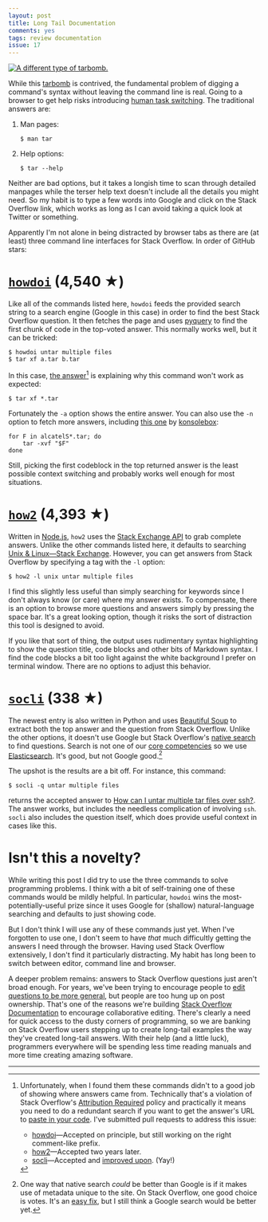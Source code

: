 ```yaml
---
layout: post
title: Long Tail Documentation
comments: yes
tags: review documentation
issue: 17
---
```


[![A different type of tarbomb.](https://imgs.xkcd.com/comics/tar.png "I don't know what's worse--the fact that after 15 years of using tar I still can't keep the flags straight, or that after 15 years of technological advancement I'm still mucking with tar flags that were 15 years old when I started.")](https://xkcd.com/1168/)

While this [tarbomb](https://www.linfo.org/tarbomb.html) is contrived,
the fundamental problem of digging a command's syntax without leaving
the command line is real. Going to a browser to get help risks
introducing
[human task switching](https://www.joelonsoftware.com/articles/fog0000000022.html). The
traditional answers are:

1. Man pages:

       $ man tar

2. Help options:

       $ tar --help

Neither are bad options, but it takes a longish time to scan through
detailed manpages while the terser help text doesn't include all the
details you might need. So my habit is to type a few words into Google
and click on the Stack Overflow link, which works as long as I can
avoid taking a quick look at Twitter or something.

Apparently I'm not alone in being distracted by browser tabs as there
are (at least) three command line interfaces for Stack Overflow. In
order of GitHub stars:

# [`howdoi`](https://github.com/gleitz/howdoi) (4,540 ★)

Like all of the commands listed here, `howdoi` feeds the provided
search string to a search engine (Google in this case) in order to
find the best Stack Overflow question. It then fetches the page and
uses [pyquery](https://pythonhosted.org/pyquery/) to find the first
chunk of code in the top-voted answer. This normally works well, but it
can be tricked:

    $ howdoi untar multiple files
    $ tar xf a.tar b.tar

In this case, [the answer](https://stackoverflow.com/a/583891/1438)[^1] is
explaining why this command won't work as expected:

    $ tar xf *.tar

Fortunately the `-a` option shows the entire answer. You can also use
the `-n` option to fetch more answers, including
[this one](https://stackoverflow.com/a/25123755/1438) by
[konsolebox](https://stackoverflow.com/users/445221/konsolebox):

    for F in alcatelS*.tar; do
        tar -xvf "$F" 
    done

Still, picking the first codeblock in the top returned answer is the
least possible context switching and probably works well enough for
most situations.

# [`how2`](https://github.com/santinic/how2) (4,393 ★)

Written in [Node.js](https://nodejs.org/en/), `how2` uses the
[Stack Exchange API](https://api.stackexchange.com/) to grab complete
answers. Unlike the other commands listed here, it defaults to
searching
[Unix &amp; Linux&mdash;Stack Exchange](https://unix.stackexchange.com/). However,
you can get answers from Stack Overflow by specifying a tag with
the `-l` option:

    $ how2 -l unix untar multiple files

I find this slightly less useful than simply searching for keywords
since I don't always know (or care) where my answer exists. To
compensate, there is an option to browse more questions and answers
simply by pressing the space bar. It's a great looking option, though
it risks the sort of distraction this tool is designed to avoid.

If you like that sort of thing, the output uses rudimentary syntax
highlighting to show the question title, code blocks and other bits of
Markdown syntax. I find the code blocks a bit too light against the
white background I prefer on terminal window. There are no options to
adjust this behavior.

# [`socli`](https://github.com/gautamkrishnar/socli) (338 ★)

The newest entry is also written in Python and uses
[Beautiful Soup](https://www.crummy.com/software/BeautifulSoup/) to
extract both the top answer and the question from Stack
Overflow. Unlike the other options, it doesn't use Google but Stack
Overflow's
[native search](https://stackoverflow.com/search?q=untar%20multiple%20files)
to find questions. Search is not one of our
[core competencies](https://www.joelonsoftware.com/articles/fog0000000007.html)
so we use [Elasticsearch](https://www.elastic.co/). It's good, but not
Google good.[^2]

The upshot is the results are a bit off. For instance, this command:

    $ socli -q untar multiple files

returns the accepted answer to
[How can I untar multiple tar files over ssh?](https://stackoverflow.com/q/6208918/1438). The
answer works, but includes the needless complication of involving
`ssh`. `socli` also includes the question itself, which does provide
useful context in cases like this.

# Isn't this a novelty?

While writing this post I did try to use the three commands to solve
programming problems. I think with a bit of self-training one of these
commands would be mildly helpful. In particular, `howdoi` wins the
most-potentially-useful prize since it uses Google for (shallow)
natural-language searching and defaults to just showing code.

But I don't think I will use any of these commands just yet. When I've
forgotten to use one, I don't seem to have _that_ much difficultly
getting the answers I need through the browser. Having used Stack
Overflow extensively, I don't find it particularly distracting. My
habit has long been to switch between editor, command line and
browser.

A deeper problem remains: answers to Stack Overflow questions just
aren't broad enough. For years, we've been trying to encourage people
to
[edit questions to be more general](https://blog.stackoverflow.com/2011/01/the-wikipedia-of-long-tail-programming-questions/),
but people are too hung up on post ownership. That's one of the
reasons we're building
[Stack Overflow Documentation](https://web.archive.org/web/20170803203242/https://stackoverflow.com/tour/documentation)
to encourage collaborative editing. There's clearly a need for quick
access to the dusty corners of programming, so we are banking on Stack
Overflow users stepping up to create long-tail examples the way
they've created long-tail answers. With their help (and a little
luck), programmers everywhere will be spending less time reading
manuals and more time creating amazing software.

---

[^1]: Unfortunately, when I found them these commands didn't to a good
    job of showing where answers came from. Technically that's a
    violation of Stack Overflow's [Attribution
    Required](https://blog.stackoverflow.com/2009/06/attribution-required/)
    policy and practically it means you need to do a redundant search
    if you want to get the answer's URL to [paste in your
    code](https://meta.stackexchange.com/q/272956/1438). I've submitted
    pull requests to address this issue:

    * [howdoi](https://github.com/gleitz/howdoi/pull/153)&mdash;Accepted
      on principle, but still working on the right comment-like prefix.
    * [how2](https://github.com/santinic/how2/pull/72)&mdash;Accepted two years later.
    * [socli](https://github.com/gautamkrishnar/socli/pull/18)&mdash;Accepted
      and
      [improved upon](https://github.com/gautamkrishnar/socli/commit/23bbc839d2fcb6542a60511306ab8ea6efe5c334). (Yay!)

[^2]: One way that native search _could_ be better than Google is if
    it makes use of metadata unique to the site. On Stack Overflow,
    one good choice is votes. It's an
    [easy fix](https://github.com/jericson/socli/commit/cc87c31b686b0044ae48dfa15d326087b6372055),
    but I still think a Google search would be better yet.

<!--  LocalWords:  manpages LocalWords tarbomb GitHub howdoi santinic
 -->
<!--  LocalWords:  github gleitz socli https xkcd pyquery konsolebox
 -->
<!--  LocalWords:  jericson codeblock js  beautifulsoup BeautifulSoup
 -->
<!--  LocalWords:  untar html Elasticsearch
 -->
